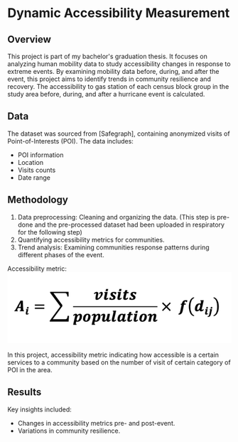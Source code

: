 # Dynamic Accessibility Measurement

## Overview
This project is part of my bachelor's graduation thesis. It focuses on analyzing human mobility data to study accessibility changes in response to extreme events. By examining mobility data before, during, and after the event, this project aims to identify trends in community resilience and recovery. The accessibility to gas station of each census block group in the study area before, during, and after a hurricane event is calculated.

## Data
The dataset was sourced from [Safegraph], containing anonymized visits of Point-of-Interests (POI). The data includes:
- POI information
- Location
- Visits counts
- Date range

## Methodology
1. Data preprocessing: Cleaning and organizing the data. (This step is pre-done and the pre-processed dataset had been uploaded in respiratory for the following step)
2. Quantifying accessibility metrics for communities.
3. Trend analysis: Examining communities response patterns during different phases of the event.

Accessibility metric: ![Equation to calculate accessibility of a census block group](accessibility_metrics.png)

In this project, accessibility metric indicating how accessible is a certain services to a community based on the number of visit of certain category of POI in the area.

## Results
Key insights included:
- Changes in accessibility metrics pre- and post-event.
- Variations in community resilience.




